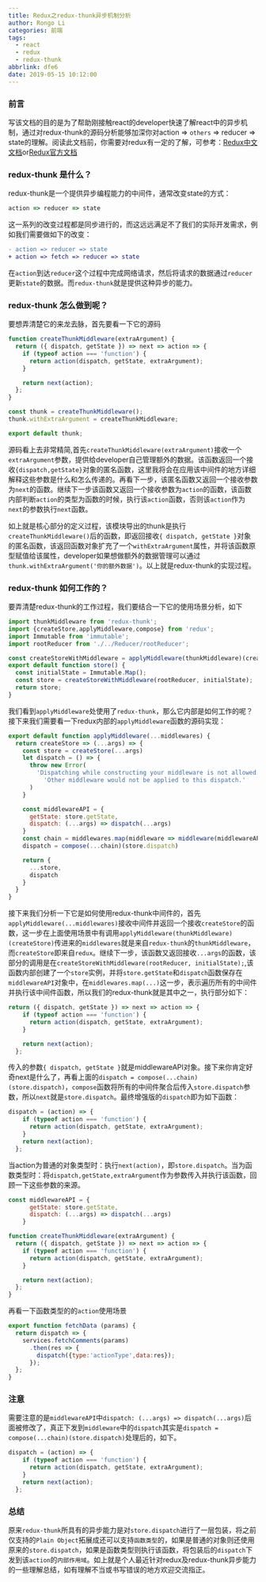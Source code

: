 ```yaml
---
title: Redux之redux-thunk异步机制分析
author: Rongo Li
categories: 前端
tags:
  - react
  - redux
  - redux-thunk
abbrlink: dfe6
date: 2019-05-15 10:12:00
---
```


### 前言
写该文档的目的是为了帮助刚接触react的developer快速了解react中的异步机制，通过对redux-thunk的源码分析能够加深你对action => `others` => reducer => state的理解。阅读此文档前，你需要对redux有一定的了解，可参考：[Redux中文文档](http://cn.redux.js.org/)or[Redux官方文档](https://redux.js.org/introduction/getting-started)

### redux-thunk 是什么？
redux-thunk是一个提供异步编程能力的中间件，通常改变state的方式：
```js
action => reducer => state
```
这一系列的改变过程都是同步进行的，而这远远满足不了我们的实际开发需求，例如我们需要做如下的改变：
```diff
- action => reducer => state
+ action => fetch => reducer => state
```
在`action`到达`reducer`这个过程中完成网络请求，然后将请求的数据通过`reducer`更新`state`的数据。而`redux-thunk`就是提供这种异步的能力。

### redux-thunk 怎么做到呢？
要想弄清楚它的来龙去脉，首先要看一下它的源码
```js
function createThunkMiddleware(extraArgument) {
  return ({ dispatch, getState }) => next => action => {
    if (typeof action === 'function') {
      return action(dispatch, getState, extraArgument);
    }

    return next(action);
  };
}

const thunk = createThunkMiddleware();
thunk.withExtraArgument = createThunkMiddleware;

export default thunk;
```
源码看上去非常精简,首先`createThunkMiddleware(extraArgument)`接收一个`extraArgument`参数，提供给developer自己管理额外的数据。该函数返回一个接收`{dispatch,getState}`对象的匿名函数，这里我将会在应用该中间件的地方详细解释这些参数是什么和怎么传递的。再看下一步，该匿名函数又返回一个接收参数为`next`的函数。继续下一步该函数又返回一个接收参数为`action`的函数，该函数内部判断`action`的类型为函数的时候，执行该`action`函数，否则该`action`作为`next`的参数执行`next`函数。

如上就是核心部分的定义过程，该模块导出的thunk是执行`createThunkMiddleware()`后的函数，即返回接收`{ dispatch, getState }`对象的匿名函数，该返回函数对象扩充了一个`withExtraArgument`属性，并将该函数原型赋值给该属性，developer如果想做额外的数据管理可以通过`thunk.withExtraArgument('你的额外数据')`。以上就是redux-thunk的实现过程。

### redux-thunk 如何工作的？
要弄清楚redux-thunk的工作过程，我们要结合一下它的使用场景分析，如下
```js
import thunkMiddleware from 'redux-thunk';
import {createStore,applyMiddleware,compose} from 'redux';
import Immutable from 'immutable';
import rootReducer from './../Reducer/rootReducer';

const createStoreWithMiddleware = applyMiddleware(thunkMiddleware)(createStore);
export default function store() {
  const initialState = Immutable.Map();
  const store = createStoreWithMiddleware(rootReducer, initialState);
  return store;
}
```
我们看到`applyMiddleware`处使用了`redux-thunk`，那么它内部是如何工作的呢？接下来我们需要看一下redux内部的`applyMiddleware`函数的源码实现：
```js
export default function applyMiddleware(...middlewares) {
  return createStore => (...args) => {
    const store = createStore(...args)
    let dispatch = () => {
      throw new Error(
        'Dispatching while constructing your middleware is not allowed. ' +
          'Other middleware would not be applied to this dispatch.'
      )
    }

    const middlewareAPI = {
      getState: store.getState,
      dispatch: (...args) => dispatch(...args)
    }
    const chain = middlewares.map(middleware => middleware(middlewareAPI))
    dispatch = compose(...chain)(store.dispatch)

    return {
      ...store,
      dispatch
    }
  }
}
```
接下来我们分析一下它是如何使用redux-thunk中间件的，首先`applyMiddleware(...middlewares)`接收中间件并返回一个接收`createStore`的函数，这一步在上面使用场景中有调用`applyMiddleware(thunkMiddleware)(createStore)`传进来的`middlewares`就是来自`redux-thunk`的`thunkMiddleware`，而`createStore`即来自`redux`。继续下一步，该函数又返回接收`...args`的函数，该部分的调用是在`createStoreWithMiddleware(rootReducer, initialState);`,该函数内部创建了一个`store`实例，并将`store.getState`和`dispatch`函数保存在`middlewareAPI`对象中，在`middlewares.map(...)`这一步，表示遍历所有的中间件并执行该中间件函数，所以我们的redux-thunk就是其中之一，执行部分如下：
```js
return ({ dispatch, getState }) => next => action => {
    if (typeof action === 'function') {
      return action(dispatch, getState, extraArgument);
    }

    return next(action);
  };
```
传入的参数`{ dispatch, getState }`就是middlewareAPI对象。接下来你肯定好奇next是什么了，再看上面的`dispatch = compose(...chain)(store.dispatch)`，`compose`函数将所有的中间件聚合后传入`store.dispatch`参数，所以`next`就是`store.dispatch`。最终增强版的`dispatch`即为如下函数：
```js
dispatch = (action) => {
    if (typeof action === 'function') {
      return action(dispatch, getState, extraArgument);
    }
    return next(action);
  };
```
当action为普通的对象类型时：执行`next(action)`，即`store.dispatch`。当为函数类型时：将`dispatch,getState,extraArgument`作为参数传入并执行该函数，回顾一下这些参数的来源。
```js
const middlewareAPI = {
      getState: store.getState,
      dispatch: (...args) => dispatch(...args)
    }

function createThunkMiddleware(extraArgument) {
  return ({ dispatch, getState }) => next => action => {
    if (typeof action === 'function') {
      return action(dispatch, getState, extraArgument);
    }

    return next(action);
  };
}
```
再看一下函数类型的的`action`使用场景
```js
export function fetchData (params) {
  return dispatch => {
    services.fetchComments(params)
      .then(res => {
        dispatch({type:'actionType',data:res});
      });
  };
}
```

### 注意
需要注意的是`middlewareAPI`中`dispatch: (...args) => dispatch(...args)`后面被修改了，真正下发到`middleware`中的`dispatch`其实是`dispatch = compose(...chain)(store.dispatch)`处理后的，如下。
```js 
dispatch = (action) => {
    if (typeof action === 'function') {
      return action(dispatch, getState, extraArgument);
    }
    return next(action);
  };
```

### 总结
原来`redux-thunk`所具有的异步能力是对`store.dispatch`进行了一层包装，将之前仅支持的`Plain Object`拓展成还可以支持`函数类型`的，如果是普通的对象则还使用原来的`store.dispatch`，如果是函数类型则执行该函数，将包装后的`dispatch`下发到该`action`的`内部作用域`。如上就是个人最近针对redux及redux-thunk异步能力的一些理解总结，如有理解不当或书写错误的地方欢迎交流指正。
